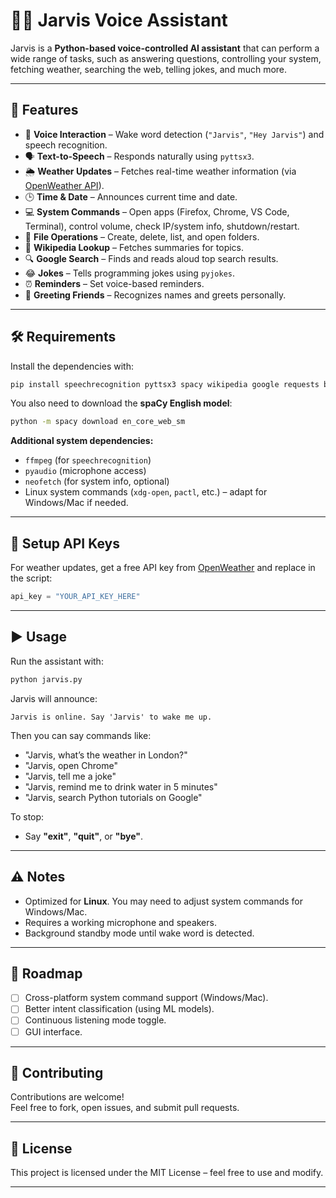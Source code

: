
# 🧑‍💻 Jarvis Voice Assistant

Jarvis is a **Python-based voice-controlled AI assistant** that can perform a wide range of tasks, such as answering questions, controlling your system, fetching weather, searching the web, telling jokes, and much more.

---

## 🚀 Features
- 🎤 **Voice Interaction** – Wake word detection (`"Jarvis"`, `"Hey Jarvis"`) and speech recognition.
- 🗣️ **Text-to-Speech** – Responds naturally using `pyttsx3`.
- 🌦️ **Weather Updates** – Fetches real-time weather information (via [OpenWeather API](https://openweathermap.org/)).
- 🕒 **Time & Date** – Announces current time and date.
- 💻 **System Commands** – Open apps (Firefox, Chrome, VS Code, Terminal), control volume, check IP/system info, shutdown/restart.
- 📂 **File Operations** – Create, delete, list, and open folders.
- 📖 **Wikipedia Lookup** – Fetches summaries for topics.
- 🔍 **Google Search** – Finds and reads aloud top search results.
- 😂 **Jokes** – Tells programming jokes using `pyjokes`.
- ⏰ **Reminders** – Set voice-based reminders.
- 👋 **Greeting Friends** – Recognizes names and greets personally.

---

## 🛠️ Requirements

Install the dependencies with:

```bash
pip install speechrecognition pyttsx3 spacy wikipedia google requests beautifulsoup4 pyjokes
```

You also need to download the **spaCy English model**:

```bash
python -m spacy download en_core_web_sm
```

**Additional system dependencies:**
- `ffmpeg` (for `speechrecognition`)
- `pyaudio` (microphone access)
- `neofetch` (for system info, optional)
- Linux system commands (`xdg-open`, `pactl`, etc.) – adapt for Windows/Mac if needed.

---

## 🔑 Setup API Keys
For weather updates, get a free API key from [OpenWeather](https://openweathermap.org/api) and replace in the script:

```python
api_key = "YOUR_API_KEY_HERE"
```

---

## ▶️ Usage

Run the assistant with:

```bash
python jarvis.py
```

Jarvis will announce:
```
Jarvis is online. Say 'Jarvis' to wake me up.
```

Then you can say commands like:
- "Jarvis, what’s the weather in London?"
- "Jarvis, open Chrome"
- "Jarvis, tell me a joke"
- "Jarvis, remind me to drink water in 5 minutes"
- "Jarvis, search Python tutorials on Google"

To stop:
- Say **"exit"**, **"quit"**, or **"bye"**.

---

## ⚠️ Notes
- Optimized for **Linux**. You may need to adjust system commands for Windows/Mac.
- Requires a working microphone and speakers.
- Background standby mode until wake word is detected.

---

## 📌 Roadmap
- [ ] Cross-platform system command support (Windows/Mac).
- [ ] Better intent classification (using ML models).
- [ ] Continuous listening mode toggle.
- [ ] GUI interface.

---

## 🤝 Contributing
Contributions are welcome!  
Feel free to fork, open issues, and submit pull requests.

---

## 📜 License
This project is licensed under the MIT License – feel free to use and modify.

---

